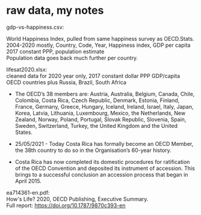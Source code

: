 # raw data, my notes


gdp-vs-happiness.csv:  

World Happiness Index, pulled from same happiness survey as OECD.Stats.  
2004-2020 mostly, Country, Code, Year, Happiness index, GDP per capita 2017 constant PPP, population estimate  
Population data goes back much further per country.  

lifesat2020.xlsx:  
cleaned data for 2020 year only, 2017 constant dollar PPP GDP/capita  
OECD countries plus Russia, Brazil, South Africa   

 * The OECD’s 38 members are: Austria, Australia, Belgium, Canada, Chile, Colombia, Costa Rica, Czech Republic, Denmark, Estonia, Finland, France, Germany, Greece, Hungary, Iceland, Ireland, Israel, Italy, Japan, Korea, Latvia, Lithuania, Luxembourg, Mexico, the Netherlands, New Zealand, Norway, Poland, Portugal, Slovak Republic, Slovenia, Spain, Sweden, Switzerland, Turkey, the United Kingdom and the United States.  

 * 25/05/2021 - Today Costa Rica has formally become an OECD Member, the 38th country to do so in the Organisation’s 60-year history.  

 * Costa Rica has now completed its domestic procedures for ratification of the OECD Convention and deposited its instrument of accession. This brings to a successful conclusion an accession process that began in April 2015.  


ea714361-en.pdf:  
How's Life? 2020, OECD Publishing, Executive Summary.  
Full report:  https://doi.org/10.1787/9870c393-en  
  